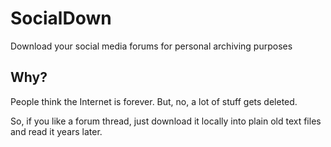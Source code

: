# SocialDown
Download your social media forums for personal archiving purposes

## Why?
People think the Internet is forever. But, no, a lot of stuff gets deleted. 

So, if you like a forum thread, just download it locally into plain old text files and read it years later.
